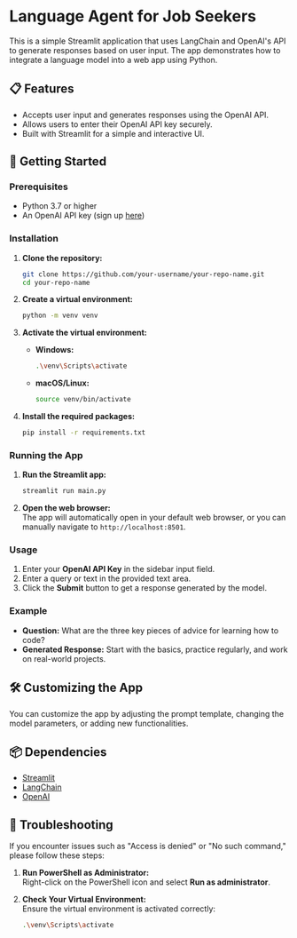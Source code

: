 # Language Agent for Job Seekers

This is a simple Streamlit application that uses LangChain and OpenAI's API to generate responses based on user input. The app demonstrates how to integrate a language model into a web app using Python.

## 📋 Features

- Accepts user input and generates responses using the OpenAI API.
- Allows users to enter their OpenAI API key securely.
- Built with Streamlit for a simple and interactive UI.

## 🚀 Getting Started

### Prerequisites

- Python 3.7 or higher
- An OpenAI API key (sign up [here](https://platform.openai.com/signup))

### Installation

1. **Clone the repository:**

    ```bash
    git clone https://github.com/your-username/your-repo-name.git
    cd your-repo-name
    ```

2. **Create a virtual environment:**

    ```bash
    python -m venv venv
    ```

3. **Activate the virtual environment:**

    - **Windows:**

        ```bash
        .\venv\Scripts\activate
        ```

    - **macOS/Linux:**

        ```bash
        source venv/bin/activate
        ```

4. **Install the required packages:**

    ```bash
    pip install -r requirements.txt
    ```

### Running the App

1. **Run the Streamlit app:**

    ```bash
    streamlit run main.py
    ```

2. **Open the web browser:**  
   The app will automatically open in your default web browser, or you can manually navigate to `http://localhost:8501`.

### Usage

1. Enter your **OpenAI API Key** in the sidebar input field.
2. Enter a query or text in the provided text area.
3. Click the **Submit** button to get a response generated by the model.

### Example

- **Question:** What are the three key pieces of advice for learning how to code?
- **Generated Response:** Start with the basics, practice regularly, and work on real-world projects.

## 🛠️ Customizing the App

You can customize the app by adjusting the prompt template, changing the model parameters, or adding new functionalities.

## 📦 Dependencies

- [Streamlit](https://streamlit.io)
- [LangChain](https://python.langchain.com/)
- [OpenAI](https://platform.openai.com/)

## 🐛 Troubleshooting

If you encounter issues such as "Access is denied" or "No such command," please follow these steps:

1. **Run PowerShell as Administrator:**  
   Right-click on the PowerShell icon and select **Run as administrator**.

2. **Check Your Virtual Environment:**  
   Ensure the virtual environment is activated correctly:
   ```bash
   .\venv\Scripts\activate
